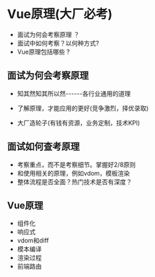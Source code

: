 # Vue原理(大厂必考)

+ 面试为何会考察原理 ？ 
+ 面试中如何考察？以何种方式?
+ Vue原理包括哪些 ?

## 面试为何会考察原理

+ 知其然知其所以然------各行业通用的道理
+ 了解原理，才能应用的更好(竞争激烈，择优录取)

+ 大厂造轮子(有钱有资源，业务定制，技术KPI)

## 面试如何查考原理

- 考察重点，而不是考察细节。掌握好2/8原则
- 和使用相关的原理，例如vdom，模板渲染
- 整体流程是否全面？热门技术是否有深度？

## Vue原理

+ 组件化
+ 响应式
+ vdom和diff
+ 模本编译
+ 渲染过程
+ 前端路由

